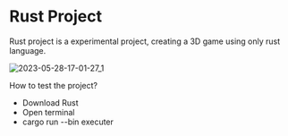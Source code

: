 # Rust Project
Rust project is a experimental project, creating a 3D game using only rust language.

![2023-05-28-17-01-27_1](https://github.com/LeandroTheDev/rust_project/assets/106118473/ee38e413-05b8-4826-b40d-f416846762d4)

How to test the project?
- Download Rust
- Open terminal
- cargo run --bin executer
